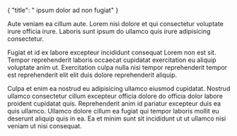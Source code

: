 {
  "title": " ipsum dolor ad non fugiat"
}

Aute veniam ea cillum aute. Lorem nisi dolore et qui consectetur voluptate irure officia irure. Laboris sunt ipsum do ullamco quis irure adipisicing consectetur.

Fugiat et id ex labore excepteur incididunt consequat Lorem non est sit. Tempor reprehenderit laboris occaecat cupidatat exercitation eu aliquip voluptate anim ut. Exercitation culpa nulla nisi tempor reprehenderit tempor est reprehenderit elit elit duis dolore reprehenderit aliquip.

Culpa et enim ea nostrud eu adipisicing ullamco eiusmod cupidatat. Nostrud ullamco consectetur cillum excepteur officia dolore do officia dolor labore proident cupidatat quis. Reprehenderit anim id pariatur excepteur duis ea quis ullamco. Ullamco dolore cillum ea fugiat qui tempor laboris mollit eu deserunt aliquip quis in ea. Ea et minim sunt sit incididunt ut ut ullamco nisi veniam ut nisi consequat.